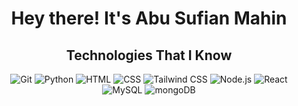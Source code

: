 <h1 align="center"><b>Hey there! It's Abu Sufian Mahin </b></h1>

<div align="center">
<h2> Technologies That I Know</h2> 

<p align="center">
  <p>
    <img src="https://skillicons.dev/icons?i=git" title="Git" />
    <img src="https://skillicons.dev/icons?i=python" title="Python" />
    <img src="https://skillicons.dev/icons?i=html" title="HTML" />
    <img src="https://skillicons.dev/icons?i=css" title="CSS" />
    <img src="https://skillicons.dev/icons?i=tailwind" title="Tailwind CSS" />
    <img src="https://skillicons.dev/icons?i=nodejs" title="Node.js" />
    <img src="https://skillicons.dev/icons?i=react" title="React" />
    <img src="https://skillicons.dev/icons?i=mysql" title="MySQL" />
    <img src="https://skillicons.dev/icons?i=mongodb" title="mongoDB" />
  </p>
</p>

</div>
<br>
